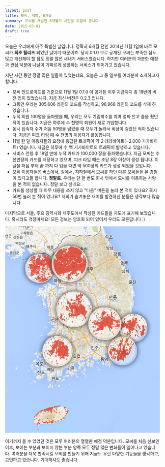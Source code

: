 ```yaml
---
layout: post
title: 모씨, 개발, 6개월
summary: 모씨를 개발한 6개월의 시간을 되짚어 봅니다.
date: 2015-05-01
draft: true
---
```

오늘은 우리에게 아주 특별한 날입니다. 정확히 6개월 전인 2014년 11월 1일에 바로 모씨가
__최초 릴리즈__ 되었던 날이기 때문이죠. 당시 0.1.0 으로 공개된 모씨는 부족한 점도 많고 개선해야
할 점도 정말 많은 새내기 서비스였습니다. 하지만 여러분의 과분한 애정과 관심 덕분에 나날이
가파르게 성장하는 서비스가 되어가고 있습니다.

지난 시간 동안 정말 많은 일들이 있었는데요, 오늘은 그 중 일부를 여러분께 소개하고자 합니다.

* 모씨 안드로이드를 기준으로 11월 1일 0.1.0 이 공개된 이후 지금까지 총 18번의 버전 업이 있었습니다. 지금 최신 버전은 0.2.3 입니다.
* 그동안 우리는 305,606 라인의 코드를 작성하고, 96,968 라인의 코드를 삭제 하였습니다.
* 누적 회원 100명을 돌파했을 때, 우리는 모두 기립박수를 치며 얼싸 안고 춤을 췄던 적이 있습니다.
지금은 하루에 수 천명의 회원이 새로 가입합니다.
* 동시 접속자 수가 처음 50명을 넘었을 때 모두가 놀라서 비상이 걸렸던 적이 있습니다.
지금은 피크 타임 때 수 천명의 이용자가 활동합니다.
* 11월 한 달 이용자들의 요청에 응답한 트래픽이 약 2 테라바이트(=2,000 기가바이트) 였습니다.
지금은 하루에 수 백 기가바이트의 트래픽이 발생하고 있습니다.
* 서비스 런칭 후 18일 만에 누적 카드가 100,000 장을 돌파했습니다. 지금 모씨는 수 천만장의 카드를 저장하고
있으며, 피크 타임 때는 초당 8장 이상이 생성 됩니다. 이 글을 처음 부터 끝 까지 다 읽을 때면 약 500장의 카드가 생성 되었을 것입니다.
* 모씨 이용자들은 버스에서, 길에서, 지하철에서 모씨를 하던 다른 모씨들을 본 경험이 있다고들 합니다. __정말로__,
우리는 단 한 번도 회사 밖에서 모씨를 이용하는 사람을 본 적이 없습니다. 정말 보고 싶네요.
* 카드를 생성할 때 아무 내용을 쓰지 않고 "다음" 버튼을 눌러 본 적이 있나요? 혹시 50번 눌러 본 적이 있나요?
저희가 숨겨놓은 재미를 발견하신 분들은 생각보다 많습니다.

마지막으로 서울, 주요 광역시와 제주도에서 작성된 카드들을 지도에 표기해 보았습니다. 혹시라도 걱정마세요!
모든 정보는 암호화 되어 있어서 우리도 모른답니다 :)

![](/images/20150501/1.jpg)

여기까지 올 수 있었던 것은 모두 여러분의 열렬한 애정 덕분입니다.
모씨를 처음 선보인 이후, 보이는 부분과 보이지 않는 부분 양쪽 모두 정말 많은 변화들이 일어나고 있습니다.
여러분을 더욱 만족시킬 모씨를 만들기 위해 지금도 우린 다양한 기능들을 생각하고, 고민하고 있습니다.
기대하셔도 좋습니다.
